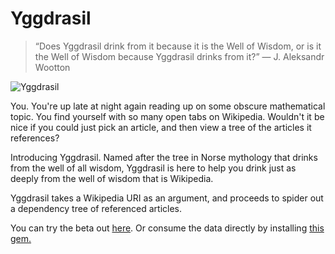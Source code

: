# Yggdrasil


>“Does Yggdrasil drink from it because it is the Well of Wisdom, 
> or is it the Well of Wisdom because Yggdrasil drinks from it?” 
> ― J. Aleksandr Wootton



![Yggdrasil](https://user-images.githubusercontent.com/7142972/58755414-e6017600-84a0-11e9-967f-2e004d0397b0.png)

You. You're up late at night again reading up on some obscure mathematical topic. You find yourself with so many open tabs on Wikipedia. Wouldn't it be nice if you could just pick an article, and then view a tree of the articles it references?

Introducing Yggdrasil. Named after the tree in Norse mythology that drinks from the well of all wisdom, Yggdrasil is here to help you drink just as deeply from the well of wisdom that is Wikipedia.

Yggdrasil takes a Wikipedia URI as an argument, and proceeds to spider out a dependency tree of referenced articles.

You can try the beta out [here](https://wiki-tree.herokuapp.com).  Or consume the data directly by installing [this gem.](https://github.com/alex0112/wiki-yggdrasil)
